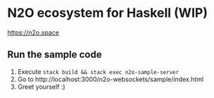 # N2O ecosystem for Haskell (WIP)

https://n2o.space

## Run the sample code

1. Execute `stack build && stack exec n2o-sample-server`
2. Go to http://localhost:3000/n2o-websockets/sample/index.html
3. Greet yourself :)
